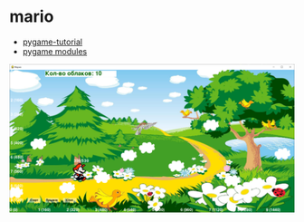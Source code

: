 # mario

- [pygame-tutorial](https://mrtsepa.gitbooks.io/pygame-tutorial/content/reference/pygame/events.html)
- [pygame modules](https://proproprogs.ru/modules/klass-rect-ego-rol-svoystva-i-metody?ysclid=lztv9uky1q741635320)

![Скрин](screen.png)